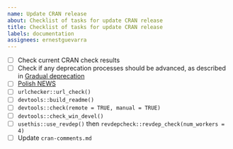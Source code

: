 ```yaml
---
name: Update CRAN release
about: Checklist of tasks for update CRAN release
title: Checklist of tasks for update CRAN release
labels: documentation
assignees: ernestguevarra
---
```


* [ ] Check current CRAN check results
* [ ] Check if any deprecation processes should be advanced, as described in [Gradual deprecation](https://lifecycle.r-lib.org/articles/communicate.html#gradual-deprecation)
* [ ] [Polish NEWS](https://style.tidyverse.org/news.html#news-release)
* [ ] `urlchecker::url_check()`
* [ ] `devtools::build_readme()`
* [ ] `devtools::check(remote = TRUE, manual = TRUE)`
* [ ] `devtools::check_win_devel()`
* [ ] `usethis::use_revdep()` then `revdepcheck::revdep_check(num_workers = 4)`
* [ ] Update `cran-comments.md`
